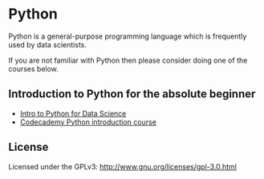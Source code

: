 # Python

Python is a general-purpose programming language which is frequently used by data scientists.

If you are not familiar with Python then please consider doing one of the courses below.

## Introduction to Python for the absolute beginner

* [Intro to Python for Data Science](https://www.datacamp.com/courses/intro-to-python-for-data-science)
* [Codecademy Python introduction course](https://www.codecademy.com/learn/python)


## License
Licensed under the GPLv3: http://www.gnu.org/licenses/gpl-3.0.html